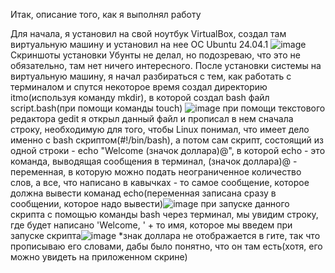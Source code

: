 Итак, описание того, как я выполнял работу

Для начала, я установил на свой ноутбук VirtualBox, создал там виртуальную машину и установил на нее ОС Ubuntu 24.04.1 ![image](https://github.com/user-attachments/assets/e557886b-2be0-46aa-9709-67dc996bdbc7)
Скриншоты установки Убунты не делал, но подозреваю, что это не обязательно, там нет ничего интересного.
После установки системы на виртуальную машину, я начал разбираться с тем, как работать с терминалом и спутся некоторое время создал директорию itmo(используя команду mkdir), в которой создал bash файл script.bash(при помощи команды touch) ![image](https://github.com/user-attachments/assets/034ee962-d9db-4685-9c0c-7b2457bf969e)
при помощи текстового редактора gedit я открыл данный файл и прописал в нем сначала строку, необходимую для того, чтобы Linux понимал, что имеет дело именно с bash скриптом(#!/bin/bash), а потом сам скрипт, состоящий из одной строки - echo "Welcome (значок доллара)@", в которой echo - это команда, выводящая сообщения в терминал, (значок доллара)@ - переменная, в которую можно подать неограниченное количество слов, а все, что написано в кавычках - то самое сообщение, которое должна вывести команад echo(переменная записана сразу в сообщении, которое надо вывести)![image](https://github.com/user-attachments/assets/c5ccc32e-8194-46eb-9057-5829a4ca6698)
при запуске данного скрипта с помощью команды bash через терминал, мы увидим строку, где будет написано 'Welcome, ' + то имя, которое мы введем при запуске скрипта![image](https://github.com/user-attachments/assets/b06a649e-05d1-4904-b9cf-56a3591b77ca)
*знак доллара не отображается в гите, так что прописываю его словами, дабы было понятно, что он там есть(хотя, его можно увидеть на приложенном скрине)
